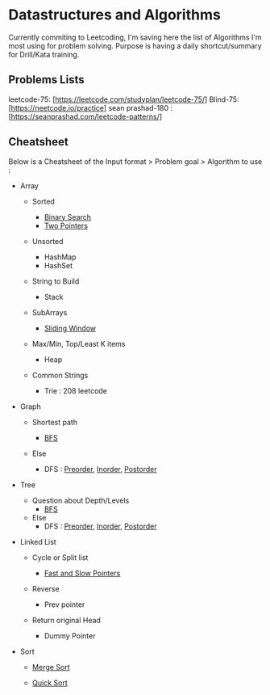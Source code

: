 # Datastructures and Algorithms
Currently commiting to Leetcoding, I'm saving here the list of Algorithms I'm most using for problem solving.
Purpose is having a daily shortcut/summary for Drill/Kata training.

## Problems Lists
leetcode-75: [https://leetcode.com/studyplan/leetcode-75/]
Blind-75: [https://neetcode.io/practice]
sean prashad-180 : [https://seanprashad.com/leetcode-patterns/]

## Cheatsheet
Below is a Cheatsheet of the Input format > Problem goal > Algorithm to use :

- Array
    - Sorted
        - [Binary Search](binary_search.py)
        - [Two Pointers](two_pointers_reverse.py)

    - Unsorted
        - HashMap
        - HashSet

    - String to Build
        - Stack

    - SubArrays
        - [Sliding Window](sliding_window.py)
    
    - Max/Min, Top/Least K items
        - Heap
    
    - Common Strings
        - Trie : 208 leetcode

- Graph
    - Shortest path
        - [BFS](BFS.py)
    
    - Else
        - DFS : [Preorder](DFS_preorder.py), [Inorder](DFS_inorder.py), [Postorder](DFS_postorder.py)

- Tree
    - Question about Depth/Levels
        - [BFS](BFS.py)
    - Else
        - DFS : [Preorder](DFS_preorder.py), [Inorder](DFS_inorder.py), [Postorder](DFS_postorder.py)

- Linked List
    - Cycle or Split list
        - [Fast and Slow Pointers](slow_fast_pointer.py)
    
    - Reverse
        - Prev pointer
    
    - Return original Head
        - Dummy Pointer

- Sort
    - [Merge Sort](merge_sort.py)

    - [Quick Sort](quick_sort.py)
